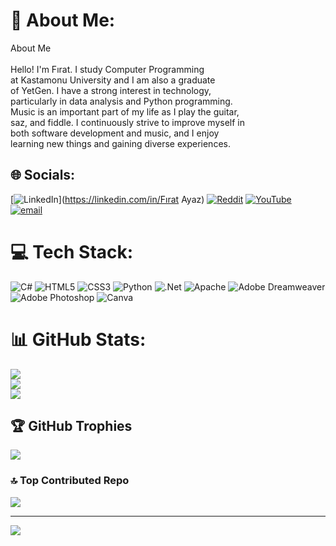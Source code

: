 # 💫 About Me:
About Me<br><br>Hello! I'm Fırat. I study Computer Programming <br>at Kastamonu University and I am also a graduate <br>of YetGen. I have a strong interest in technology, <br>particularly in data analysis and Python programming. <br>Music is an important part of my life as I play the guitar, <br>saz, and fiddle. I continuously strive to improve myself in <br>both software development and music, and I enjoy<br>learning new things and gaining diverse experiences.


## 🌐 Socials:
[![LinkedIn](https://img.shields.io/badge/LinkedIn-%230077B5.svg?logo=linkedin&logoColor=white)](https://linkedin.com/in/Fırat Ayaz) [![Reddit](https://img.shields.io/badge/Reddit-%23FF4500.svg?logo=Reddit&logoColor=white)](https://reddit.com/user/u/Due_Revolution7220) [![YouTube](https://img.shields.io/badge/YouTube-%23FF0000.svg?logo=YouTube&logoColor=white)](https://youtube.com/@@fratayaz1261) [![email](https://img.shields.io/badge/Email-D14836?logo=gmail&logoColor=white)](mailto:firatayaz.dev44@gmail.com) 

# 💻 Tech Stack:
![C#](https://img.shields.io/badge/c%23-%23239120.svg?style=for-the-badge&logo=csharp&logoColor=white) ![HTML5](https://img.shields.io/badge/html5-%23E34F26.svg?style=for-the-badge&logo=html5&logoColor=white) ![CSS3](https://img.shields.io/badge/css3-%231572B6.svg?style=for-the-badge&logo=css3&logoColor=white) ![Python](https://img.shields.io/badge/python-3670A0?style=for-the-badge&logo=python&logoColor=ffdd54) ![.Net](https://img.shields.io/badge/.NET-5C2D91?style=for-the-badge&logo=.net&logoColor=white) ![Apache](https://img.shields.io/badge/apache-%23D42029.svg?style=for-the-badge&logo=apache&logoColor=white) ![Adobe Dreamweaver](https://img.shields.io/badge/Adobe%20Dreamweaver-FF61F6.svg?style=for-the-badge&logo=Adobe%20Dreamweaver&logoColor=white) ![Adobe Photoshop](https://img.shields.io/badge/adobe%20photoshop-%2331A8FF.svg?style=for-the-badge&logo=adobe%20photoshop&logoColor=white) ![Canva](https://img.shields.io/badge/Canva-%2300C4CC.svg?style=for-the-badge&logo=Canva&logoColor=white)
# 📊 GitHub Stats:
![](https://github-readme-stats.vercel.app/api?username=Firat1004&theme=dark&hide_border=false&include_all_commits=false&count_private=false)<br/>
![](https://github-readme-streak-stats.herokuapp.com/?user=Firat1004&theme=dark&hide_border=false)<br/>
![](https://github-readme-stats.vercel.app/api/top-langs/?username=Firat1004&theme=dark&hide_border=false&include_all_commits=false&count_private=false&layout=compact)

## 🏆 GitHub Trophies
![](https://github-profile-trophy.vercel.app/?username=Firat1004&theme=shadow_blue&no-frame=false&no-bg=true&margin-w=4)

### 🔝 Top Contributed Repo
![](https://github-contributor-stats.vercel.app/api?username=Firat1004&limit=5&theme=dark&combine_all_yearly_contributions=true)

---
[![](https://visitcount.itsvg.in/api?id=Firat1004&icon=0&color=0)](https://visitcount.itsvg.in)

<!-- Proudly created with GPRM ( https://gprm.itsvg.in ) -->
